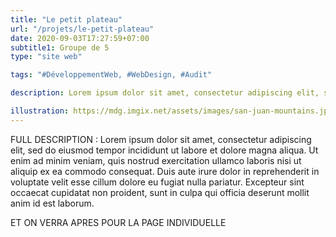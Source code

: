 ```yaml
---
title: "Le petit plateau"
url: "/projets/le-petit-plateau"
date: 2020-09-03T17:27:59+07:00
subtitle1: Groupe de 5
type: "site web"

tags: "#DéveloppementWeb, #WebDesign, #Audit"

description: Lorem ipsum dolor sit amet, consectetur adipiscing elit, sed do eiusmod tempor incididunt ut labore et dolore magna aliqua. Ut enim ad minim veniam, quis nostrud exercitation ullamco laboris nisi ut aliquip ex ea commodo consequat. 

illustration: https://mdg.imgix.net/assets/images/san-juan-mountains.jpg?auto=format&fit=clip&q=40&w=1080
---
```


FULL DESCRIPTION : Lorem ipsum dolor sit amet, consectetur adipiscing elit, sed do eiusmod tempor incididunt ut labore et dolore magna aliqua. Ut enim ad minim veniam, quis nostrud exercitation ullamco laboris nisi ut aliquip ex ea commodo consequat. Duis aute irure dolor in reprehenderit in voluptate velit esse cillum dolore eu fugiat nulla pariatur. Excepteur sint occaecat cupidatat non proident, sunt in culpa qui officia deserunt mollit anim id est laborum.


ET ON VERRA APRES POUR LA PAGE INDIVIDUELLE
